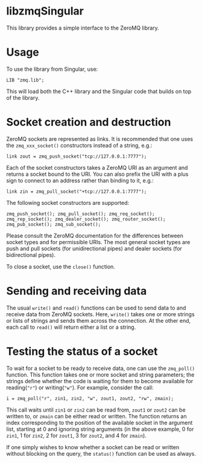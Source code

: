 # libzmqSingular

This library provides a simple interface to the ZeroMQ library.

# Usage

To use the library from Singular, use:

    LIB "zmq.lib";

This will load both the C++ library and the Singular code that builds on
top of the library.

# Socket creation and destruction

ZeroMQ sockets are represented as links. It is recommended that one uses
the `zmq_xxx_socket()` constructors instead of a string, e.g.:

    link zout = zmq_push_socket("tcp://127.0.0.1:7777");

Each of the socket constructors takes a ZeroMQ URI as an argument and
returns a socket bound to the URI. You can also prefix the URI with a
plus sign to connect to an address rather than binding to it, e.g.:

    link zin = zmq_pull_socket("+tcp://127.0.0.1:7777");

The following socket constructors are supported:

    zmq_push_socket(); zmq_pull_socket(); zmq_req_socket();
    zmq_rep_socket(); zmq_dealer_socket(); zmq_router_socket();
    zmq_pub_socket(); zmq_sub_socket();

Please consult the ZeroMQ documentation for the differences between
socket types and for permissible URIs. The most general socket types are
push and pull sockets (for unidirectional pipes) and dealer sockets (for
bidirectional pipes).

To close a socket, use the `close()` function.

# Sending and receiving data

The usual `write()` and `read()` functions can be used to send data to
and receive data from ZeroMQ sockets. Here, `write()` takes one or more
strings or lists of strings and sends them across the connection. At the
other end, each call to `read()` will return either a list or a string.

# Testing the status of a socket

To wait for a socket to be ready to receive data, one can use the
`zmq_poll()` function. This function takes one or more socket and string
parameters; the strings define whether the code is waiting for them to
become available for reading(`"r"`) or writing(`"w"`). For example,
consider the call:

    i = zmq_poll("r", zin1, zin2, "w", zout1, zout2, "rw", zmain);

This call waits until `zin1` or `zin2` can be read from, `zout1` or
`zout2` can be written to, or `zmain` can be either read or written. The
function returns an index corresponding to the position of the available
socket in the argument list, starting at 0 and ignoring string arguments
(in the above example, 0 for `zin1`, 1 for `zin2`, 2 for `zout1`, 3 for
`zout2`, and 4 for `zmain`).

If one simply wishes to know whether a socket can be read or written
without blocking on the query, the `status()` function can be used as
always.


